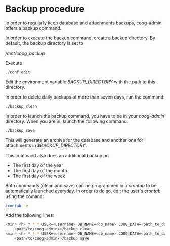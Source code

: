 # Backup procedure

In order to regularly keep database and attachments backups, coog-admin
offers a backup command.

In order to execute the backup command, create a backup directory. By
default, the backup directory is set to

*/mnt/coog\_backup*

Execute

``` bash
./conf edit
```

Edit the environment variable *BACKUP\_DIRECTORY* with the path to this
directory.

In order to delete daily backups of more than seven days, run the
command:

``` bash
./backup clean
```

In order to launch the backup command, you have to be in your
*coog-admin* directory. When you are in, launch the following command:

``` bash
./backup save
```

This will generate an archive for the database and another one for
attachments in *\$BACKUP\_DIRECTORY*.

This command also does an additional backup on

-   The first day of the year
-   The first day of the month
-   The first day of the week

Both commands (clean and save) can be programmed in a *crontab* to be
automatically launched everyday. In order to do so, edit the user's
*crontab* using the comand:

``` bash
crontab -e
```

Add the following lines:

``` bash
<min> <h> * * * USER=<username> DB_NAME=<db_name> COOG_DATA=<path_to_data> \
    <path/to/coog-admin/>/backup clean
<min> <h> * * * USER=<username> DB_NAME=<db_name> COOG_DATA=<path_to_data> \
    <path/to/coog-admin/>/backup save
```
